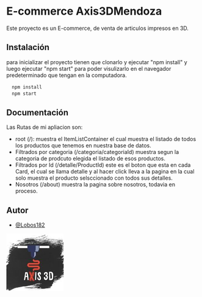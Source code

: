 
# E-commerce Axis3DMendoza

Este proyecto es un E-commerce, de venta de articulos impresos en 3D.



## Instalación

para inicializar el proyecto tienen que clonarlo y ejecutar
"npm install" y luego ejecutar "npm start" para poder visulizarlo en el navegador
 predeterminado que tengan en la computadora.

```bash
  npm install
  npm start
```
    
## Documentación 
Las Rutas de mi apliacion son:
- root (/): muestra el ItemListContainer el cual muestra el listado de todos los productos que tenemos en nuestra base de datos.
- Filtrados por categoria (/categoria/categoriaId) muestra segun la categoria de prodcuto elegida el listado de esos productos.
- Filtrados por Id (/detalle/ProductId) este es el boton que esta en cada Card, el cual se llama detalle y al hacer click lleva a la pagina en la cual solo muestra el producto selsccionado con todos sus detalles.
- Nosotros (/about) muestra la pagina sobre nosotros,  todavia en proceso.
## Autor

- [@Lobos182](https://github.com/Lobos182/ReactAxis3dmendoza/tree/finalboostrap)


![Logo](https://raw.githubusercontent.com/Lobos182/FinalJS2022/master/images/axis3d.jpg)

